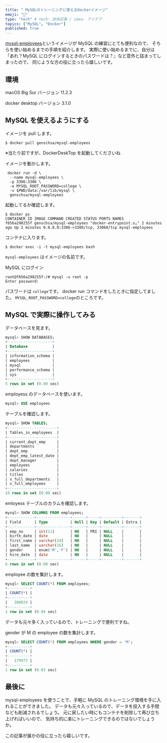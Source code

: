 ```yaml
---
title: " MySQLのトレーニングに使えるDockerイメージ"
emoji: "🎩"
type: "tech" # tech: 技術記事 / idea: アイデア
topics: ["MySQL", "Docker"]
published: true
---
```


[mysql-employees](https://hub.docker.com/r/genschsa/mysql-employees)というイメージが MySQL の練習にとても便利なので、
そちらを使い始めるまでの手順を紹介します。
実際に使い始めるまでに、自分は「あれ？MySQL にログインするときのパスワードは？』など意外と詰まってしまったので、
同じような方の役に立ったら嬉しいです。

## 環境

macOS Big Sur
バージョン 11.2.3

docker desktop
バージョン 3.1.0

## MySQL を使えるようにする

イメージを pull します。

```
$ docker pull genschsa/mysql-employees
```

※当たり前ですが、DockerDeskTop を起動してくださいね

イメージを動かします。

```
 docker run -d \
  --name mysql-employees \
  -p 3306:3306 \
  -e MYSQL_ROOT_PASSWORD=college \
  -v $PWD/data:/var/lib/mysql \
  genschsa/mysql-employees
```

起動してるか確認します。

```
$ docker ps
CONTAINER ID IMAGE COMMAND CREATED STATUS PORTS NAMES
f656a298255f genschsa/mysql-employees "docker-entrypoint.s…" 2 minutes ago Up 2 minutes 0.0.0.0:3306->3306/tcp, 33060/tcp mysql-employees
```

コンテナに入ります。

```
$ docker exec -i -t mysql-employees bash
```

`mysql-employees` はイメージの名前です。

MySQL にログイン

```
root@f656a298255f:/# mysql -u root -p
Enter password:
```

パスワードは `college`です。
docker run コマンドをしたときに指定してました。
`MYSQL_ROOT_PASSWORD=college`のところです。

## MySQL で実際に操作してみる

データベースを見ます。

```sql
mysql> SHOW DATABASES;
+--------------------+
| Database           |
+--------------------+
| information_schema |
| employees          |
| mysql              |
| performance_schema |
| sys                |
+--------------------+
5 rows in set (0.00 sec)
```

employess のデータベースを使います。

```sql
mysql> USE employees
```

テーブルを確認します。

```sql
mysql> SHOW TABLES;
+----------------------+
| Tables_in_employees  |
+----------------------+
| current_dept_emp     |
| departments          |
| dept_emp             |
| dept_emp_latest_date |
| dept_manager         |
| employees            |
| salaries             |
| titles               |
| v_full_departments   |
| v_full_employees     |
+----------------------+
10 rows in set (0.00 sec)
```

emloyess テーブルのカラムを確認します。

```sql
mysql> SHOW COLUMNS FROM employees;
+------------+---------------+------+-----+---------+-------+
| Field      | Type          | Null | Key | Default | Extra |
+------------+---------------+------+-----+---------+-------+
| emp_no     | int(11)       | NO   | PRI | NULL    |       |
| birth_date | date          | NO   |     | NULL    |       |
| first_name | varchar(14)   | NO   |     | NULL    |       |
| last_name  | varchar(16)   | NO   |     | NULL    |       |
| gender     | enum('M','F') | NO   |     | NULL    |       |
| hire_date  | date          | NO   |     | NULL    |       |
+------------+---------------+------+-----+---------+-------+
6 rows in set (0.00 sec)
```

employee の数を集計します。

```sql
mysql> SELECT COUNT(*) FROM employees;
+----------+
| COUNT(*) |
+----------+
|   300024 |
+----------+
1 row in set (0.04 sec)
```

データも元々多く入っているので、トレーニングで便利ですね。

gender が M の employee の数を集計します。

```sql
mysql> SELECT COUNT(*) FROM employees WHERE gender = 'M';
+----------+
| COUNT(*) |
+----------+
|   179973 |
+----------+
1 row in set (0.03 sec)
```

## 最後に

mysql-employees を使うことで、手軽に MySQL のトレーニング環境を手に入れることができました。
データも元々入っているので、データを投入する手間なども削減されるでしょう。
元に戻したい時にもコンテナを削除して再び立ち上げればいいので、
気持ち的に楽にトレーニングできるのではないでしょうか。

この記事が誰かの役に立ったら嬉しいです。
